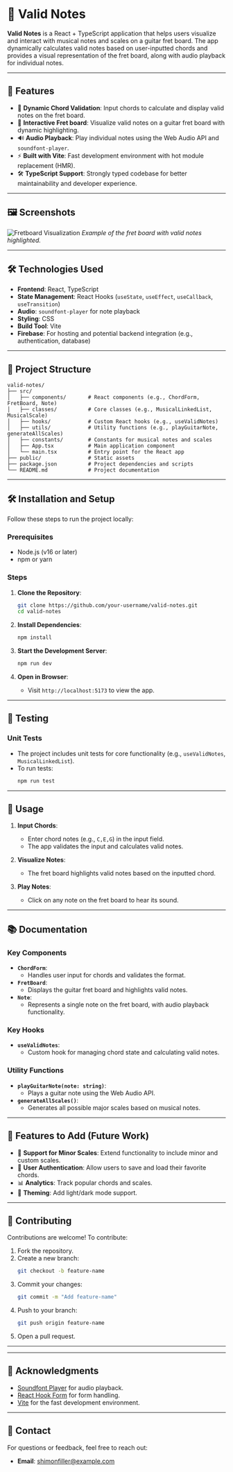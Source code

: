# 🎸 Valid Notes

**Valid Notes** is a React + TypeScript application that helps users visualize and interact with musical notes and scales on a guitar fret board. The app dynamically calculates valid notes based on user-inputted chords and provides a visual representation of the fret board, along with audio playback for individual notes.

---

## 🚀 Features

- 🎼 **Dynamic Chord Validation**: Input chords to calculate and display valid notes on the fret board.
- 🎸 **Interactive Fret board**: Visualize valid notes on a guitar fret board with dynamic highlighting.
- 🔊 **Audio Playback**: Play individual notes using the Web Audio API and `soundfont-player`.
- ⚡ **Built with Vite**: Fast development environment with hot module replacement (HMR).
- 🛠️ **TypeScript Support**: Strongly typed codebase for better maintainability and developer experience.

---

## 🖼️ Screenshots

![Fretboard Visualization](public/screenshots/fretboard.png "Fretboard Visualization")
_Example of the fret board with valid notes highlighted._

---

## 🛠️ Technologies Used

- **Frontend**: React, TypeScript
- **State Management**: React Hooks (`useState`, `useEffect`, `useCallback`, `useTransition`)
- **Audio**: `soundfont-player` for note playback
- **Styling**: CSS
- **Build Tool**: Vite
- **Firebase**: For hosting and potential backend integration (e.g., authentication, database)

---

## 📂 Project Structure

```
valid-notes/
├── src/
│   ├── components/       # React components (e.g., ChordForm, FretBoard, Note)
│   ├── classes/          # Core classes (e.g., MusicalLinkedList, MusicalScale)
│   ├── hooks/            # Custom React hooks (e.g., useValidNotes)
│   ├── utils/            # Utility functions (e.g., playGuitarNote, generateAllScales)
│   ├── constants/        # Constants for musical notes and scales
│   ├── App.tsx           # Main application component
│   └── main.tsx          # Entry point for the React app
├── public/               # Static assets
├── package.json          # Project dependencies and scripts
└── README.md             # Project documentation
```

---

## 🛠️ Installation and Setup

Follow these steps to run the project locally:

### Prerequisites

- Node.js (v16 or later)
- npm or yarn

### Steps

1. **Clone the Repository**:

   ```bash
   git clone https://github.com/your-username/valid-notes.git
   cd valid-notes
   ```

2. **Install Dependencies**:

   ```bash
   npm install
   ```

3. **Start the Development Server**:

   ```bash
   npm run dev
   ```

4. **Open in Browser**:
   - Visit `http://localhost:5173` to view the app.

---

## 🧪 Testing

### Unit Tests

- The project includes unit tests for core functionality (e.g., `useValidNotes`, `MusicalLinkedList`).
- To run tests:
  ```bash
  npm run test
  ```

---

## 📖 Usage

1. **Input Chords**:

   - Enter chord notes (e.g., `C,E,G`) in the input field.
   - The app validates the input and calculates valid notes.

2. **Visualize Notes**:

   - The fret board highlights valid notes based on the inputted chord.

3. **Play Notes**:
   - Click on any note on the fret board to hear its sound.

---

## 📚 Documentation

### Key Components

- **`ChordForm`**:
  - Handles user input for chords and validates the format.
- **`FretBoard`**:
  - Displays the guitar fret board and highlights valid notes.
- **`Note`**:
  - Represents a single note on the fret board, with audio playback functionality.

### Key Hooks

- **`useValidNotes`**:
  - Custom hook for managing chord state and calculating valid notes.

### Utility Functions

- **`playGuitarNote(note: string)`**:
  - Plays a guitar note using the Web Audio API.
- **`generateAllScales()`**:
  - Generates all possible major scales based on musical notes.

---

## 🌟 Features to Add (Future Work)

- 🎵 **Support for Minor Scales**: Extend functionality to include minor and custom scales.
- 🎤 **User Authentication**: Allow users to save and load their favorite chords.
- 📊 **Analytics**: Track popular chords and scales.
- 🎨 **Theming**: Add light/dark mode support.

---

## 🤝 Contributing

Contributions are welcome! To contribute:

1. Fork the repository.
2. Create a new branch:
   ```bash
   git checkout -b feature-name
   ```
3. Commit your changes:
   ```bash
   git commit -m "Add feature-name"
   ```
4. Push to your branch:
   ```bash
   git push origin feature-name
   ```
5. Open a pull request.

---

---

## 🙌 Acknowledgments

- [Soundfont Player](https://github.com/danigb/soundfont-player) for audio playback.
- [React Hook Form](https://react-hook-form.com/) for form handling.
- [Vite](https://vitejs.dev/) for the fast development environment.

---

## 📧 Contact

For questions or feedback, feel free to reach out:

- **Email**: shimonfiller@example.com
